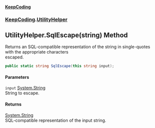 #### [KeepCoding](index.md 'index')
### [KeepCoding](KeepCoding.md 'KeepCoding').[UtilityHelper](UtilityHelper.md 'KeepCoding.UtilityHelper')
## UtilityHelper.SqlEscape(string) Method
Returns an SQL-compatible representation of the string in single-quotes with the appropriate characters  
escaped.
```csharp
public static string SqlEscape(this string input);
```
#### Parameters
<a name='KeepCoding.UtilityHelper.SqlEscape(string).input'></a>
`input` [System.String](https://docs.microsoft.com/en-us/dotnet/api/System.String 'System.String')  
String to escape.
  
#### Returns
[System.String](https://docs.microsoft.com/en-us/dotnet/api/System.String 'System.String')  
SQL-compatible representation of the input string.

